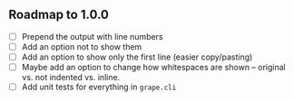 ## Roadmap to 1.0.0

- [ ] Prepend the output with line numbers
- [ ] Add an option not to show them
- [ ] Add an option to show only the first line (easier copy/pasting)
- [ ] Maybe add an option to change how whitespaces are shown – original vs. not indented vs. inline.
- [ ] Add unit tests for everything in `grape.cli`